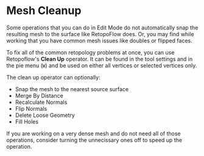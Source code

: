 # Mesh Cleanup

Some operations that you can do in Edit Mode do not automatically snap the resulting mesh to the surface like RetopoFlow does. Or, you may find while working that you have common mesh issues like doubles or flipped faces. 

To fix all of the common retopology problems at once, you can use Retopoflow's **Clean Up** operator. It can be found in the tool settings and in the pie menu (`W`) and be used on either all vertices or selected vertices only. 

The clean up operator can optionally:
- Snap the mesh to the nearest source surface
- Merge By Distance
- Recalculate Normals
- Flip Normals
- Delete Loose Geometry
- Fill Holes

If you are working on a very dense mesh and do not need all of those operations, consider turning the unnecissary ones off to speed up the operation. 